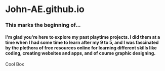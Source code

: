 # John-AE.github.io
### This marks the beginning of...

#### I'm glad you're here to explore my past playtime projects. I did them at a time when I had some time to learn after my 9 to 5, and I was fascinated by the plethora of free resources online for learning different skills like coding, creating websites and apps, and of course graphic designing.

<div>Cool Box</div>


